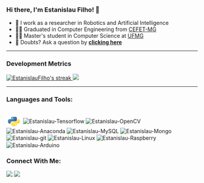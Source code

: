 ### Hi there, I'm Estanislau Filho! 👋



- 🔭 I work as a researcher in Robotics and Artificial Intelligence
- :man_student: Graduated in Computer Engineering from [CEFET-MG](https://www.cefetmg.br/)
- :man_scientist: Master's student in Computer Science at [UFMG](https://ufmg.br/)
- 💬 Doubts? Ask a question by [**clicking here**](https://github.com/EstanislauFilho/EstanislauFilho/issues)

---

### Development Metrics

<picture>
<a href="https://github.com/EstanislauFilho/github-readme-streak-stats">
    <img width="49%" title="🔥 Get streak stats for your profile at git.io/streak-stats" alt="EstanislauFilho's streak" src="https://github-readme-streak-stats.herokuapp.com/?user=EstanislauFilho&theme=black-ice&hide_border=true&stroke=0000&background=060A0CD0"/>
</a>
</picture>

<picture>
<source 
  srcset="https://github-readme-stats.vercel.app/api?username=EstanislauFilho&show_icons=true&theme=dark"
/>
<source
  srcset="https://github-readme-stats.vercel.app/api?username=anuraghazra&show_icons=true"
/>
<img width="49%" src="https://github-readme-stats.vercel.app/api?username=anuraghazra&show_icons=true" />
</picture>

---

### Languages and Tools:
<div style="display: inline_block"><br>
  <img align="center" alt="Estanislau-Python" height="30" width="40" src="https://raw.githubusercontent.com/devicons/devicon/master/icons/python/python-original.svg">
  <img align="center" alt="Estanislau-Tensorflow" height="30" width="40"  src="https://cdn.jsdelivr.net/gh/devicons/devicon/icons/tensorflow/tensorflow-original.svg">
  <img align="center" alt="Estanislau-OpenCV" height="30" width="40"  src="https://cdn.jsdelivr.net/gh/devicons/devicon/icons/opencv/opencv-original-wordmark.svg">
  <img align="center" alt="Estanislau-Anaconda" height="30" width="40"  src="https://cdn.jsdelivr.net/gh/devicons/devicon/icons/anaconda/anaconda-original.svg">
  <img align="center" alt="Estanislau-MySQL" height="30" width="40"  src="https://cdn.jsdelivr.net/gh/devicons/devicon/icons/mysql/mysql-original-wordmark.svg"> 
  <img align="center" alt="Estanislau-Mongo" height="30" width="40"  src="https://cdn.jsdelivr.net/gh/devicons/devicon/icons/mongodb/mongodb-original-wordmark.svg">  
  <img align="center" alt="Estanislau-git" height="30" width="40"  src="https://cdn.jsdelivr.net/gh/devicons/devicon/icons/git/git-original-wordmark.svg">
  <img align="center" alt="Estanislau-Linux" height="30" width="40"  src="https://cdn.jsdelivr.net/gh/devicons/devicon/icons/linux/linux-original.svg">
  <img align="center" alt="Estanislau-Raspberry" height="30" width="40"  src="https://cdn.jsdelivr.net/gh/devicons/devicon/icons/raspberrypi/raspberrypi-original.svg">
   <img align="center" alt="Estanislau-Arduino" height="30" width="40"  src="https://cdn.jsdelivr.net/gh/devicons/devicon/icons/arduino/arduino-original-wordmark.svg">
</div>


### Connect With Me:
<div> 
  <a href="https://www.linkedin.com/in/estanislau-sena-filho/" target="_blank"><img src="https://img.shields.io/badge/-LinkedIn-%230077B5?style=for-the-badge&logo=linkedin&logoColor=white" target="_blank"></a> 
  <a href="estanislau.sena@gmail.com" target="_blank"><img src="https://img.shields.io/badge/Gmail-D14836?style=for-the-badge&logo=gmail&logoColor=white"></a> 
</div>


